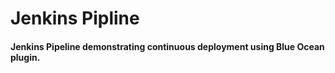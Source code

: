 # Jenkins Pipline
#### Jenkins Pipeline demonstrating continuous deployment using Blue Ocean plugin.
